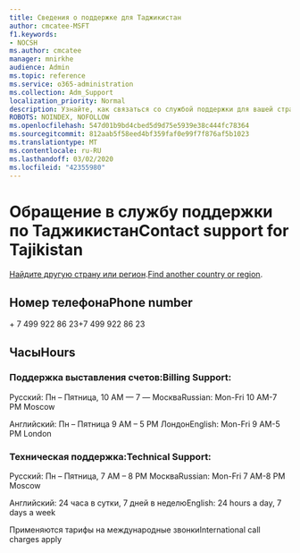 ```yaml
---
title: Сведения о поддержке для Таджикистан
author: cmcatee-MSFT
f1.keywords:
- NOCSH
ms.author: cmcatee
manager: mnirkhe
audience: Admin
ms.topic: reference
ms.service: o365-administration
ms.collection: Adm_Support
localization_priority: Normal
description: Узнайте, как связаться со службой поддержки для вашей страны или региона.
ROBOTS: NOINDEX, NOFOLLOW
ms.openlocfilehash: 547d01b9bd4cbed5d9d75e5939e38c444fc78364
ms.sourcegitcommit: 812aab5f58eed4bf359faf0e99f7f876af5b1023
ms.translationtype: MT
ms.contentlocale: ru-RU
ms.lasthandoff: 03/02/2020
ms.locfileid: "42355980"
---
```

# <a name="contact-support-for-tajikistan"></a><span data-ttu-id="d5420-103">Обращение в службу поддержки по Таджикистан</span><span class="sxs-lookup"><span data-stu-id="d5420-103">Contact support for Tajikistan</span></span>

<span data-ttu-id="d5420-104">[Найдите другую страну или регион](../contact-support-for-business-products.md).</span><span class="sxs-lookup"><span data-stu-id="d5420-104">[Find another country or region](../contact-support-for-business-products.md).</span></span>

## <a name="phone-number"></a><span data-ttu-id="d5420-105">Номер телефона</span><span class="sxs-lookup"><span data-stu-id="d5420-105">Phone number</span></span>
<span data-ttu-id="d5420-106">+ 7 499 922 86 23</span><span class="sxs-lookup"><span data-stu-id="d5420-106">+7 499 922 86 23</span></span>

## <a name="hours"></a><span data-ttu-id="d5420-107">Часы</span><span class="sxs-lookup"><span data-stu-id="d5420-107">Hours</span></span>
### <a name="billing-support"></a><span data-ttu-id="d5420-108">Поддержка выставления счетов:</span><span class="sxs-lookup"><span data-stu-id="d5420-108">Billing Support:</span></span>

<span data-ttu-id="d5420-109">Русский: Пн – Пятница, 10 AM — 7 — Москва</span><span class="sxs-lookup"><span data-stu-id="d5420-109">Russian: Mon-Fri 10 AM-7 PM Moscow</span></span>

<span data-ttu-id="d5420-110">Английский: Пн – Пятница 9 AM – 5 PM Лондон</span><span class="sxs-lookup"><span data-stu-id="d5420-110">English: Mon-Fri 9 AM-5 PM London</span></span>

### <a name="technical-support"></a><span data-ttu-id="d5420-111">Техническая поддержка:</span><span class="sxs-lookup"><span data-stu-id="d5420-111">Technical Support:</span></span>

<span data-ttu-id="d5420-112">Русский: Пн – Пятница, 7 AM – 8 PM Москва</span><span class="sxs-lookup"><span data-stu-id="d5420-112">Russian: Mon-Fri 7 AM-8 PM Moscow</span></span>

<span data-ttu-id="d5420-113">Английский: 24 часа в сутки, 7 дней в неделю</span><span class="sxs-lookup"><span data-stu-id="d5420-113">English: 24 hours a day, 7 days a week</span></span>

<span data-ttu-id="d5420-114">Применяются тарифы на международные звонки</span><span class="sxs-lookup"><span data-stu-id="d5420-114">International call charges apply</span></span>
